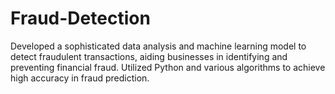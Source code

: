 # Fraud-Detection
Developed a sophisticated data analysis and machine learning model to detect fraudulent transactions, aiding businesses in identifying and preventing financial fraud. Utilized Python and various algorithms to achieve high accuracy in fraud prediction.
